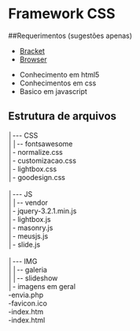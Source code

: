 # Framework CSS
##Requerimentos (sugestões apenas)
- [Bracket](http://brackets.io/)
- [Browser](https://www.mozilla.org/pt-BR/firefox/new/)
* Conhecimento em html5
* Conhecimentos em css
* Basico em javascript

## Estrutura de arquivos 

│--- CSS<br>
││-- fontsawesome<br>
│- normalize.css<br>
│- customizacao.css<br>
│- lightbox.css<br>
│- goodesign.css<br>
<br>
│--- JS<br>
││-- vendor<br>
│- jquery-3.2.1.min.js<br>
│- lightbox.js<br>
│- masonry.js<br>
│- meusjs.js<br>
│- slide.js<br>
<br>
│--- IMG<br>
││-- galeria<br>
││-- slideshow<br>
│- imagens em geral<br>
-envia.php<br>
-favicon.ico<br>
-index.htm<br>
-index.html<br>
